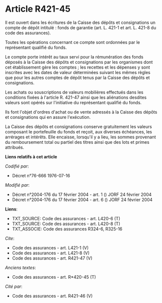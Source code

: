 # Article R421-45

Il est ouvert dans les écritures de la Caisse des dépôts et consignations un compte de dépôt intitulé : fonds de garantie
(art. L. 421-1 et art. L. 421-8 du code des assurances). 

Toutes les opérations concernant ce compte sont ordonnées par le représentant qualifié du fonds. 

Le compte porte intérêt au taux servi pour la rémunération des fonds déposés à la Caisse des dépôts et consignations par les
organismes dont cet établissement gère les comptes ; les recettes et les dépenses y sont inscrites avec les dates de valeur
déterminées suivant les mêmes règles que pour les autres comptes de dépôt tenus par la Caisse des dépôts et consignations. 

Les achats ou souscriptions de valeurs mobilières effectués dans les conditions fixées à l'article R. 421-47 ainsi que les
aliénations desdites valeurs sont opérés sur l'initiative du représentant qualifié du fonds. 

Ils font l'objet d'ordres d'achat ou de vente adressés à la Caisse des dépôts et consignations qui en assure l'exécution. 

La Caisse des dépôts et consignations conserve gratuitement les valeurs composant le portefeuille du fonds et reçoit, aux
diverses échéances, les arrérages et intérêts. Elle encaisse, lorsqu'il y a lieu, les sommes provenant du remboursement total
ou partiel des titres ainsi que des lots et primes attribués.

**Liens relatifs à cet article**

_Codifié par_:

  - Décret n°76-666 1976-07-16

_Modifié par_:

  - Décret n°2004-176 du 17 février 2004 - art. 1 () JORF 24 février 2004
  - Décret n°2004-176 du 17 février 2004 - art. 6 () JORF 24 février 2004

**Liens**:

  - TXT_SOURCE: Code des assurances - art. L420-6 (T)
  - TXT_SOURCE: Code des assurances - art. L420-8 (T)
  - TXT_ASSOCIE: Code des assurances R324-6, R325-16

_Cite_:

  - Code des assurances - art. L421-1 (V)
  - Code des assurances - art. L421-8 (V)
  - Code des assurances - art. R421-47 (V)

_Anciens textes_:

  - Code des assurances - art. R*420-45 (T)

_Cité par_:

  - Code des assurances - art. R421-46 (V)
